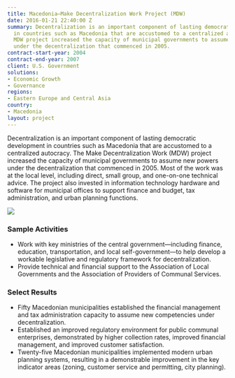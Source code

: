 ```yaml
---
title: Macedonia—Make Decentralization Work Project (MDW)
date: 2016-01-21 22:40:00 Z
summary: Decentralization is an important component of lasting democratic development
  in countries such as Macedonia that are accustomed to a centralized autocracy. The
  MDW project increased the capacity of municipal governments to assume new powers
  under the decentralization that commenced in 2005.
contract-start-year: 2004
contract-end-year: 2007
client: U.S. Government
solutions:
- Economic Growth
- Governance
regions:
- Eastern Europe and Central Asia
country:
- Macedonia
layout: project
---
```


Decentralization is an important component of lasting democratic development in countries such as Macedonia that are accustomed to a centralized autocracy. The Make Decentralization Work (MDW) project increased the capacity of municipal governments to assume new powers under the decentralization that commenced in 2005. Most of the work was at the local level, including direct, small group, and one-on-one technical advice. The project also invested in information technology hardware and software for municipal offices to support finance and budget, tax administration, and urban planning functions.

![][1]

### Sample Activities

* Work with key ministries of the central government—including finance, education, transportation, and local self-government—to help develop a workable legislative and regulatory framework for decentralization.
* Provide technical and financial support to the Association of Local Governments and the Association of Providers of Communal Services.

### Select Results

* Fifty Macedonian municipalities established the financial management and tax administration capacity to assume new competencies under decentralization.
* Established an improved regulatory environment for public communal enterprises, demonstrated by higher collection rates, improved financial management, and improved customer satisfaction.
* Twenty-five Macedonian municipalities implemented modern urban planning systems, resulting in a demonstrable improvement in the key indicator areas (zoning, customer service and permitting, city planning).

[1]: https://assetify-dai.com/projects/MacedoniaMDW.jpg
